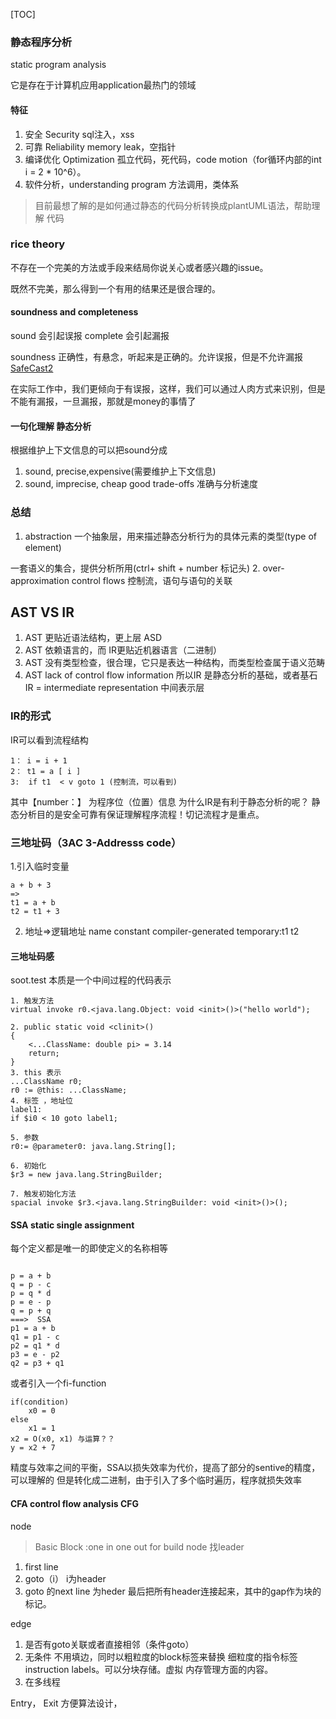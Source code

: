 [TOC]

### 静态程序分析
static program analysis

它是存在于计算机应用application最热门的领域

#### 特征
1. 安全 Security
sql注入，xss
2. 可靠 Reliability
memory leak，空指针
3. 编译优化 Optimization
孤立代码，死代码，code motion（for循环内部的int i = 2 * 10^6）。
4. 软件分析，understanding program
方法调用，类体系
> 目前最想了解的是如何通过静态的代码分析转换成plantUML语法，帮助理解
代码

### rice theory
不存在一个完美的方法或手段来结局你说关心或者感兴趣的issue。

既然不完美，那么得到一个有用的结果还是很合理的。

#### soundness and completeness
sound 会引起误报
complete 会引起漏报

soundness 正确性，有悬念，听起来是正确的。允许误报，但是不允许漏报
[SafeCast2](#SafeCast2.puml)

在实际工作中，我们更倾向于有误报，这样，我们可以通过人肉方式来识别，但是
不能有漏报，一旦漏报，那就是money的事情了

#### 一句化理解 静态分析
根据维护上下文信息的可以把sound分成
1. sound, precise,expensive(需要维护上下文信息)
2. sound, imprecise, cheap
good trade-offs 准确与分析速度


### 总结
1. abstraction
一个抽象层，用来描述静态分析行为的具体元素的类型(type of element)

一套语义的集合，提供分析所用(ctrl+ shift + number 标记头)
2. over-approximation
control flows
控制流，语句与语句的关联

## AST VS IR
1. AST 更贴近语法结构，更上层 ASD
2. AST 依赖语言的，而 IR更贴近机器语言（二进制）
3. AST 没有类型检查，很合理，它只是表达一种结构，而类型检查属于语义范畴
4. AST lack of control flow information
所以IR 是静态分析的基础，或者基石
IR = intermediate representation 中间表示层

### IR的形式
IR可以看到流程结构
```text
1： i = i + 1
2： t1 = a [ i ]
3:  if t1  < v goto 1 (控制流，可以看到)
```
其中【number：】 为程序位（位置）信息
为什么IR是有利于静态分析的呢？
静态分析目的是安全可靠有保证理解程序流程！切记流程才是重点。
### 三地址码（3AC 3-Addresss code）
1.引入临时变量
```commandline
a + b + 3
=>
t1 = a + b
t2 = t1 + 3

```
2. 地址=>逻辑地址
name
constant
compiler-generated temporary:t1 t2

#### 三地址码感
soot.test
本质是一个中间过程的代码表示
```text
1. 触发方法
virtual invoke r0.<java.lang.Object: void <init>()>("hello world");

2. public static void <clinit>()
{
    <...ClassName: double pi> = 3.14
    return;
}
3. this 表示
...ClassName r0;
r0 := @this: ...ClassName;
4. 标签 ，地址位
label1:
if $i0 < 10 goto label1;

5. 参数
r0:= @parameter0: java.lang.String[];

6. 初始化
$r3 = new java.lang.StringBuilder;

7. 触发初始化方法
spacial invoke $r3.<java.lang.StringBuilder: void <init>()>();

```
#### SSA static single assignment
每个定义都是唯一的即使定义的名称相等
```text

p = a + b
q = p - c
p = q * d
p = e - p
q = p + q
===>  SSA
p1 = a + b
q1 = p1 - c
p2 = q1 * d
p3 = e - p2
q2 = p3 + q1

```
或者引入一个fi-function
```text
if(condition)
    x0 = 0
else
    x1 = 1
x2 = O(x0, x1) 与运算？？
y = x2 + 7

```
精度与效率之间的平衡，SSA以损失效率为代价，提高了部分的sentive的精度，可以理解的
但是转化成二进制，由于引入了多个临时遍历，程序就损失效率

#### CFA control flow analysis CFG
node
> Basic Block :one in one out  for build node
找leader
1. first line
2. goto（i） i为header
3. goto 的next line 为heder
最后把所有header连接起来，其中的gap作为块的标记。

edge
1. 是否有goto关联或者直接相邻（条件goto）
2. 无条件 不用填边，同时以粗粒度的block标签来替换
    细粒度的指令标签 instruction labels。可以分块存储。虚拟
    内存管理方面的内容。
3. 在多线程

Entry， Exit
方便算法设计，